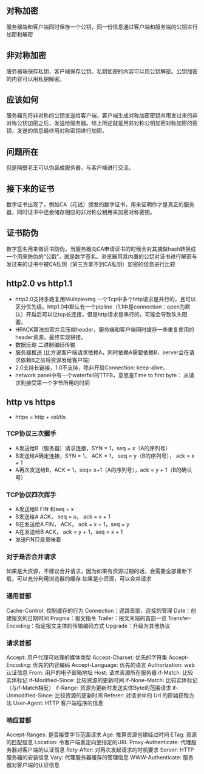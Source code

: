 ## 对称加密
服务器端和客户端同时保存一个公钥，同一份信息通过客户端和服务端的公钥进行加密和解密

## 非对称加密
服务器端保存私钥，客户端保存公钥。私钥加密的内容可以用公钥解密。公钥加密的内容可以用私钥解密。

## 应该如何
服务器先将非对称的公钥发送给客户端，客户端生成对称加密密钥并用发过来的非对称公钥加密之后，发送给服务器。综上所述就是用非对称公钥加密对称加密的密钥，发送的信息最终用对称密钥进行加密。

## 问题所在
但是隔壁老王可以伪装成服务器，与客户端进行交流。

## 接下来的证书
数字证书出现了，例如CA（花钱）颁发的数字证书，用来证明你才是真正的服务器，同时证书中还会储存相应的非对称公钥用来加密对称密钥。

## 证书防伪
数字签名用来做证书防伪，当服务器向CA申请证书的时候会对其摘做hash转换成一个用来防伪的“公戳”，就是数字签名。浏览器用其内置的公钥对证书进行解密与发过来的证书中被CA私钥（第三方拿不到CA私钥）加密的信息进行比较


## http2.0 vs http1.1
- http2.0支持多路复用Multiplexing 一个Tcp中多个http请求是并行的，且可以区分优先级。http1.0中默认有一个pipline（1.1中是connection：open为默认）开启后可以让tcp长连接，但是http请求是串行的，可能会导致队头阻塞。
- HPACK算法加密并且压缩header，服务端和客户端同时缓存一些重复使用的header资源，最终实现拼接。
- 数据压缩 二进制编码传输
- 服务器推送 (比方说客户端请求依赖A，同时依赖A需要依赖B，server会在请求依赖B之前将资源发给客户端)
- 2.0支持长链接，1.0不支持，除非开启Connection: keep-alive，
- network panel中有一个waterfall的TTFB，意思是Time to first byte： 从请求到接受第一个字节所用的时间

## http vs https
- https = http + ssl/tls 

### TCP协议三次握手
- A发送给B（服务器）请求连接，SYN = 1，seq = x（A的序列号）
- B发送给A确定连接，SYN = 1， ACK = 1， seq = y（B的序列号）， ack = x + 1
- A再次发送给B，ACK = 1，seq= x+1（A的序列号），ack = y + 1（B的确认号）

### TCP协议四次挥手
- A发送给B FIN 和seq = x
- B发送给A ACK， seq = u， ack = x + 1
- B在发送给A FIN， ACK， ack = x + 1，seq = y
- A在发送给B ACK， ack = y + 1，seq = x + 1
- 发送FIN只是意味着

### 对于是否合并请求
如果是大资源，不建议合并请求，因为如果有资源过期的话，会需要全部重新下载，可以充分利用浏览器的缓存
如果是小资源，可以合并请求

### 通用首部
Cache-Control: 控制缓存的行为
Connection：逐跳首部，连接的管理
Date：创建报文的日期时间
Pragma：报文指令
Trailer：报文末端的首部一览
Transfer-Encoding：指定报文主体的传输编码方式
Upgrade：升级为其他协议

### 请求首部

Accept: 用户代理可处理的媒体类型
Accept-Charset: 优先的字符集
Accept-Encoding: 优先的内容编码
Accept-Language: 优先的语言
Authorization: web 认证信息
From: 用户的电子邮箱地址
Host: 请求资源所在服务器
if-Match: 比较实体标记
if-Modified-Since: 比较资源的更新时间
if-None-Match: 比较实体标记（与if-Match相反）
if-Range: 资源为更新时发送实体Byte的范围请求
if-Unmodified-Since: 比较资源的更新时间
Referer: 对请求中的 Url 的原始获取方法
User-Agent: HTTP 客户端程序的信息

### 响应首部

Accept-Ranges: 是否接受字节范围请求
Age: 推算资源创建经过时间
ETag: 资源的匹配信息
Location: 令客户端重定向至指定的URL
Proxy-Authenticate: 代理服务器对客户端的认证信息
Rety-After: 对再次发起请求的时机要求
Server: HTTP服务器的安装信息
Vary: 代理服务器缓存的管理信息
WWW-Authenticate: 服务器对客户端的认证信息
